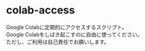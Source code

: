 # colab-access
Google Colabに定期的にアクセスするスクリプト。  
Google Colabをしばき起こすのに自由に使ってください。  
ただし、ご利用は自己責任でお願いします。
